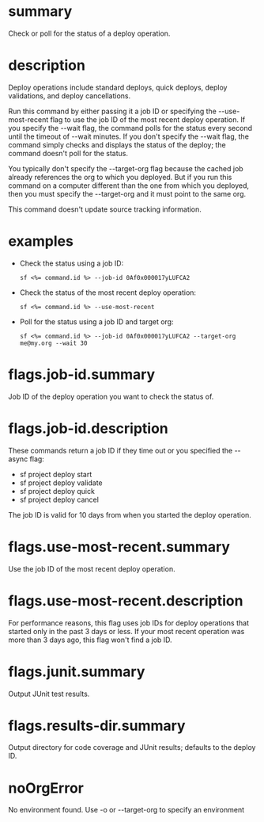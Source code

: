 # summary

Check or poll for the status of a deploy operation.

# description

Deploy operations include standard deploys, quick deploys, deploy validations, and deploy cancellations.

Run this command by either passing it a job ID or specifying the --use-most-recent flag to use the job ID of the most recent deploy operation. If you specify the --wait flag, the command polls for the status every second until the timeout of --wait minutes. If you don't specify the --wait flag, the command simply checks and displays the status of the deploy; the command doesn't poll for the status.

You typically don't specify the --target-org flag because the cached job already references the org to which you deployed. But if you run this command on a computer different than the one from which you deployed, then you must specify the --target-org and it must point to the same org.

This command doesn't update source tracking information.

# examples

- Check the status using a job ID:

      sf <%= command.id %> --job-id 0Af0x000017yLUFCA2

- Check the status of the most recent deploy operation:

      sf <%= command.id %> --use-most-recent

- Poll for the status using a job ID and target org:

      sf <%= command.id %> --job-id 0Af0x000017yLUFCA2 --target-org me@my.org --wait 30

# flags.job-id.summary

Job ID of the deploy operation you want to check the status of.

# flags.job-id.description

These commands return a job ID if they time out or you specified the --async flag:

- sf project deploy start
- sf project deploy validate
- sf project deploy quick
- sf project deploy cancel

The job ID is valid for 10 days from when you started the deploy operation.

# flags.use-most-recent.summary

Use the job ID of the most recent deploy operation.

# flags.use-most-recent.description

For performance reasons, this flag uses job IDs for deploy operations that started only in the past 3 days or less. If your most recent operation was more than 3 days ago, this flag won't find a job ID.

# flags.junit.summary

Output JUnit test results.

# flags.results-dir.summary

Output directory for code coverage and JUnit results; defaults to the deploy ID.

# noOrgError

No environment found. Use -o or --target-org to specify an environment
